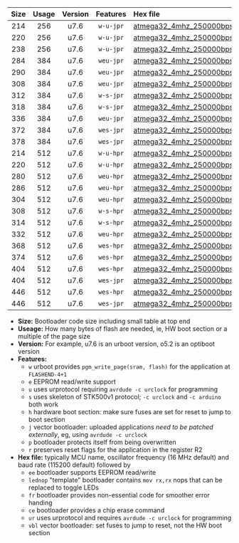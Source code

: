 |Size|Usage|Version|Features|Hex file|
|:-:|:-:|:-:|:-:|:--|
|214|256|u7.6|`w-u-jpr`|[atmega32_4mhz_250000bps_ur_vbl.hex](https://raw.githubusercontent.com/stefanrueger/urboot/main/atmega32_4mhz_250000bps_ur_vbl.hex)|
|220|256|u7.6|`w-u-jpr`|[atmega32_4mhz_250000bps_lednop_ur_vbl.hex](https://raw.githubusercontent.com/stefanrueger/urboot/main/atmega32_4mhz_250000bps_lednop_ur_vbl.hex)|
|238|256|u7.6|`w-u-jpr`|[atmega32_4mhz_250000bps_lednop_fr_ur_vbl.hex](https://raw.githubusercontent.com/stefanrueger/urboot/main/atmega32_4mhz_250000bps_lednop_fr_ur_vbl.hex)|
|284|384|u7.6|`weu-jpr`|[atmega32_4mhz_250000bps_ee_ur_vbl.hex](https://raw.githubusercontent.com/stefanrueger/urboot/main/atmega32_4mhz_250000bps_ee_ur_vbl.hex)|
|290|384|u7.6|`weu-jpr`|[atmega32_4mhz_250000bps_ee_lednop_ur_vbl.hex](https://raw.githubusercontent.com/stefanrueger/urboot/main/atmega32_4mhz_250000bps_ee_lednop_ur_vbl.hex)|
|308|384|u7.6|`weu-jpr`|[atmega32_4mhz_250000bps_ee_lednop_fr_ur_vbl.hex](https://raw.githubusercontent.com/stefanrueger/urboot/main/atmega32_4mhz_250000bps_ee_lednop_fr_ur_vbl.hex)|
|312|384|u7.6|`w-s-jpr`|[atmega32_4mhz_250000bps_vbl.hex](https://raw.githubusercontent.com/stefanrueger/urboot/main/atmega32_4mhz_250000bps_vbl.hex)|
|318|384|u7.6|`w-s-jpr`|[atmega32_4mhz_250000bps_lednop_vbl.hex](https://raw.githubusercontent.com/stefanrueger/urboot/main/atmega32_4mhz_250000bps_lednop_vbl.hex)|
|336|384|u7.6|`weu-jpr`|[atmega32_4mhz_250000bps_ee_lednop_fr_ce_ur_vbl.hex](https://raw.githubusercontent.com/stefanrueger/urboot/main/atmega32_4mhz_250000bps_ee_lednop_fr_ce_ur_vbl.hex)|
|372|384|u7.6|`wes-jpr`|[atmega32_4mhz_250000bps_ee_vbl.hex](https://raw.githubusercontent.com/stefanrueger/urboot/main/atmega32_4mhz_250000bps_ee_vbl.hex)|
|378|384|u7.6|`wes-jpr`|[atmega32_4mhz_250000bps_ee_lednop_vbl.hex](https://raw.githubusercontent.com/stefanrueger/urboot/main/atmega32_4mhz_250000bps_ee_lednop_vbl.hex)|
|214|512|u7.6|`w-u-hpr`|[atmega32_4mhz_250000bps_ur.hex](https://raw.githubusercontent.com/stefanrueger/urboot/main/atmega32_4mhz_250000bps_ur.hex)|
|220|512|u7.6|`w-u-hpr`|[atmega32_4mhz_250000bps_lednop_ur.hex](https://raw.githubusercontent.com/stefanrueger/urboot/main/atmega32_4mhz_250000bps_lednop_ur.hex)|
|280|512|u7.6|`weu-hpr`|[atmega32_4mhz_250000bps_ee_ur.hex](https://raw.githubusercontent.com/stefanrueger/urboot/main/atmega32_4mhz_250000bps_ee_ur.hex)|
|286|512|u7.6|`weu-hpr`|[atmega32_4mhz_250000bps_ee_lednop_ur.hex](https://raw.githubusercontent.com/stefanrueger/urboot/main/atmega32_4mhz_250000bps_ee_lednop_ur.hex)|
|304|512|u7.6|`weu-hpr`|[atmega32_4mhz_250000bps_ee_lednop_fr_ur.hex](https://raw.githubusercontent.com/stefanrueger/urboot/main/atmega32_4mhz_250000bps_ee_lednop_fr_ur.hex)|
|308|512|u7.6|`w-s-hpr`|[atmega32_4mhz_250000bps.hex](https://raw.githubusercontent.com/stefanrueger/urboot/main/atmega32_4mhz_250000bps.hex)|
|314|512|u7.6|`w-s-hpr`|[atmega32_4mhz_250000bps_lednop.hex](https://raw.githubusercontent.com/stefanrueger/urboot/main/atmega32_4mhz_250000bps_lednop.hex)|
|332|512|u7.6|`weu-hpr`|[atmega32_4mhz_250000bps_ee_lednop_fr_ce_ur.hex](https://raw.githubusercontent.com/stefanrueger/urboot/main/atmega32_4mhz_250000bps_ee_lednop_fr_ce_ur.hex)|
|368|512|u7.6|`wes-hpr`|[atmega32_4mhz_250000bps_ee.hex](https://raw.githubusercontent.com/stefanrueger/urboot/main/atmega32_4mhz_250000bps_ee.hex)|
|374|512|u7.6|`wes-hpr`|[atmega32_4mhz_250000bps_ee_lednop.hex](https://raw.githubusercontent.com/stefanrueger/urboot/main/atmega32_4mhz_250000bps_ee_lednop.hex)|
|404|512|u7.6|`wes-hpr`|[atmega32_4mhz_250000bps_ee_lednop_fr.hex](https://raw.githubusercontent.com/stefanrueger/urboot/main/atmega32_4mhz_250000bps_ee_lednop_fr.hex)|
|404|512|u7.6|`wes-jpr`|[atmega32_4mhz_250000bps_ee_lednop_fr_vbl.hex](https://raw.githubusercontent.com/stefanrueger/urboot/main/atmega32_4mhz_250000bps_ee_lednop_fr_vbl.hex)|
|446|512|u7.6|`wes-hpr`|[atmega32_4mhz_250000bps_ee_lednop_fr_ce.hex](https://raw.githubusercontent.com/stefanrueger/urboot/main/atmega32_4mhz_250000bps_ee_lednop_fr_ce.hex)|
|446|512|u7.6|`wes-jpr`|[atmega32_4mhz_250000bps_ee_lednop_fr_ce_vbl.hex](https://raw.githubusercontent.com/stefanrueger/urboot/main/atmega32_4mhz_250000bps_ee_lednop_fr_ce_vbl.hex)|

- **Size:** Bootloader code size including small table at top end
- **Useage:** How many bytes of flash are needed, ie, HW boot section or a multiple of the page size
- **Version:** For example, u7.6 is an urboot version, o5.2 is an optiboot version
- **Features:**
  + `w` urboot provides `pgm_write_page(sram, flash)` for the application at `FLASHEND-4+1`
  + `e` EEPROM read/write support
  + `u` uses urprotocol requiring `avrdude -c urclock` for programming
  + `s` uses skeleton of STK500v1 protocol; `-c urclock` and `-c arduino` both work
  + `h` hardware boot section: make sure fuses are set for reset to jump to boot section
  + `j` vector bootloader: uploaded applications *need to be patched externally*, eg, using `avrdude -c urclock`
  + `p` bootloader protects itself from being overwritten
  + `r` preserves reset flags for the application in the register R2
- **Hex file:** typically MCU name, oscillator frequency (16 MHz default) and baud rate (115200 default) followed by
  + `ee` bootloader supports EEPROM read/write
  + `lednop` "template" bootloader contains `mov rx,rx` nops that can be replaced to toggle LEDs
  + `fr` bootloader provides non-essential code for smoother error handing
  + `ce` bootloader provides a chip erase command
  + `ur` uses urprotocol and requires `avrdude -c urclock` for programming
  + `vbl` vector bootloader: set fuses to jump to reset, not the HW boot section
